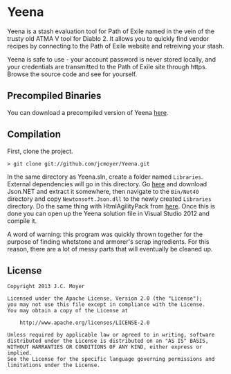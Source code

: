 # Yeena

Yeena is a stash evaluation tool for Path of Exile named in the vein of the trusty old ATMA V tool for Diablo 2. It allows you to quickly find vendor recipes by connecting to the Path of Exile website and retreiving your stash.

Yeena is safe to use - your account password is never stored locally, and your credentials are transmitted to the Path of Exile site through https. Browse the source code and see for yourself.

## Precompiled Binaries

You can download a precompiled version of Yeena [here](http://jcmoyer.github.com/Yeena/). 

## Compilation

First, clone the project.

    > git clone git://github.com/jcmoyer/Yeena.git

In the same directory as Yeena.sln, create a folder named `Libraries`. External dependencies will go in this directory. Go [here](http://json.codeplex.com/) and download Json.NET and extract it somewhere, then navigate to the `Bin/Net40` directory and copy `Newtonsoft.Json.dll` to the newly created `Libraries` directory. Do the same thing with HtmlAgilityPack from [here](http://htmlagilitypack.codeplex.com/). Once this is done you can open up the Yeena solution file in Visual Studio 2012 and compile it.

A word of warning: this program was quickly thrown together for the purpose of finding whetstone and armorer's scrap ingredients. For this reason, there are a lot of messy parts that will eventually be cleaned up.

## License

    Copyright 2013 J.C. Moyer
    
    Licensed under the Apache License, Version 2.0 (the "License");
    you may not use this file except in compliance with the License.
    You may obtain a copy of the License at
    
        http://www.apache.org/licenses/LICENSE-2.0
    
    Unless required by applicable law or agreed to in writing, software
    distributed under the License is distributed on an "AS IS" BASIS,
    WITHOUT WARRANTIES OR CONDITIONS OF ANY KIND, either express or implied.
    See the License for the specific language governing permissions and
    limitations under the License.
